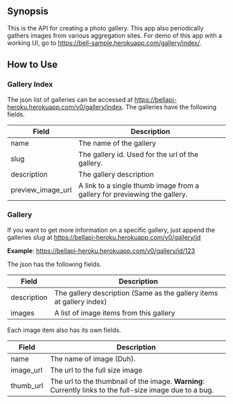 ## Synopsis

This is the API for creating a photo gallery. This app also periodically gathers images from various aggregation sites. For demo of this app with a working UI, go to https://bell-sample.herokuapp.com/gallery/index/.

## How to Use

### Gallery Index

The json list of galleries can be accessed at https://bellapi-heroku.herokuapp.com/v0/gallery/index. 
The galleries have the following fields.

Field             | Description
------------------|-------------
name              | The name of the gallery
slug              | The gallery id. Used for the url of the gallery. 
description       | The gallery description
preview_image_url | A link to a single thumb image from a gallery for previewing the gallery.

### Gallery

If you want to get more information on a specific gallery,
just append the galleries *slug* at https://bellapi-heroku.herokuapp.com/v0/gallery/id

**Example**: https://bellapi-heroku.herokuapp.com/v0/gallery/id/123

The json has the following fields.

Field       | Description
------------|-------------
description | The gallery description (Same as the gallery items at gallery index) 
images      | A list of image items from this gallery

Each image item also has its own fields.

Field     | Description
----------|-------------
name      | The name of image (Duh).
image_url | The url to the full size image
thumb_url | The url to the thumbnail of the image. **Warning**: Currently links to the full-size image due to a bug.


